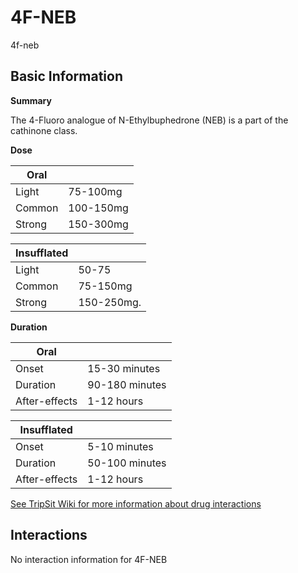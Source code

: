 # 4F-NEB

4f-neb

## Basic Information

**Summary**

The 4-Fluoro analogue of N-Ethylbuphedrone (NEB) is a part of the cathinone class.

**Dose**

| Oral   |           |
| ------ | --------- |
| Light  | 75-100mg  |
| Common | 100-150mg |
| Strong | 150-300mg |

| Insufflated |            |
| ----------- | ---------- |
| Light       | 50-75      |
| Common      | 75-150mg   |
| Strong      | 150-250mg. |

**Duration**

| Oral          |                |
| ------------- | -------------- |
| Onset         | 15-30 minutes  |
| Duration      | 90-180 minutes |
| After-effects | 1-12 hours     |

| Insufflated   |                |
| ------------- | -------------- |
| Onset         | 5-10 minutes   |
| Duration      | 50-100 minutes |
| After-effects | 1-12 hours     |

[See TripSit Wiki for more information about drug interactions](http://combo.tripsit.me/)

## Interactions

No interaction information for 4F-NEB